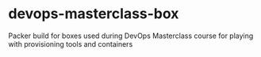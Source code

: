 # devops-masterclass-box

Packer build for boxes used during DevOps Masterclass course for playing with provisioning tools and containers
